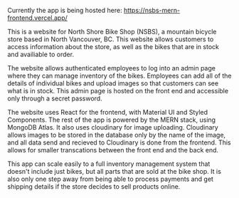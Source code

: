 Currently the app is being hosted here: https://nsbs-mern-frontend.vercel.app/

This is a website for North Shore Bike Shop (NSBS), a mountain bicycle store based in North Vancouver, BC.  This website allows customers to access information about the store, as well as the bikes that are in stock and availiable to order.

The website allows authenticated employees to log into an admin page where they can manage inventory of the bikes.  Employees can add all of the details of individual bikes and upload images so that customers can see what is in stock.  This admin page is hosted on the front end and accessible only through a secret password.

The website uses React for the frontend, with Material UI and Styled Components.  The rest of the app is powered by the MERN stack, using MongoDB Atlas.  It also uses cloudinary for image uploading.  Cloudinary allows images to be stored in the database only by the name of the image, and all data send and recieved to Cloudinary is done from the frontend.  This allows for smaller transcations between the front end and the back end.   

This app can scale easily to a full inventory management system that doesn't include just bikes, but all parts that are sold at the bike shop.  It is also only one step away from being able to process payments and get shipping details if the store decides to sell products online.
